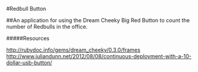 #Redbull Button

##An application for using the Dream Cheeky Big Red Button to count the number of Redbulls in the office.

#####Resources

http://rubydoc.info/gems/dream_cheeky/0.3.0/frames
http://www.juliandunn.net/2012/08/08/continuous-deployment-with-a-10-dollar-usb-button/